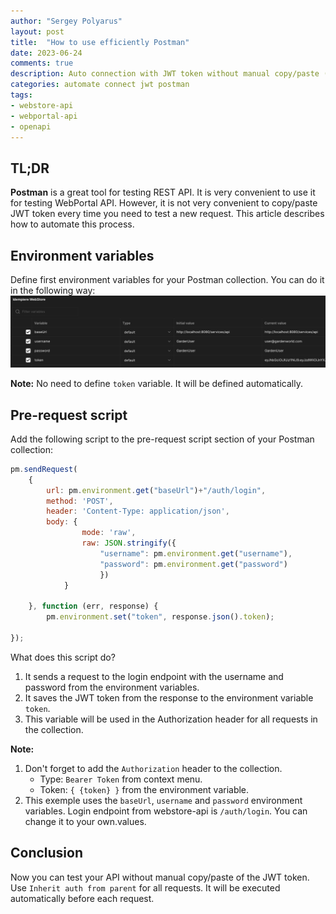 ```yaml
---
author: "Sergey Polyarus"
layout: post
title:  "How to use efficiently Postman"
date: 2023-06-24
comments: true
description: Auto connection with JWT token without manual copy/paste (time saving)
categories: automate connect jwt postman
tags: 
- webstore-api
- webportal-api
- openapi
---
```



## TL;DR
**Postman** is a great tool for testing REST API. It is very convenient to use it for testing WebPortal API. However, it is not very convenient to copy/paste JWT token every time you need to test a new request.
This article describes how to automate this process.

## Environment variables
Define first environment variables for your Postman collection. You can do it in the following way:
![Postman env variables](/assets/images/projects/webstore-api/postman-env.png "Postman env variables")

**Note:** No need to define `token` variable. It will be defined automatically.


## Pre-request script
Add the following script to the pre-request script section of your Postman collection:
```javascript
pm.sendRequest(
    {
        url: pm.environment.get("baseUrl")+"/auth/login",
        method: 'POST',
        header: 'Content-Type: application/json',
        body: {
                mode: 'raw',
                raw: JSON.stringify({ 
                    "username": pm.environment.get("username"),
                    "password": pm.environment.get("password")
                    })
            }        

    }, function (err, response) {
        pm.environment.set("token", response.json().token);

});
```

What does this script do?
1. It sends a request to the login endpoint with the username and password from the environment variables.
2. It saves the JWT token from the response to the environment variable `token`.
3. This variable will be used in the Authorization header for all requests in the collection.

**Note:** 
1. Don't forget to add the `Authorization` header to the collection. 
    * Type: `Bearer Token` from context menu.
    * Token: `{ {token} }` from the environment variable.
2. This exemple uses the `baseUrl`, `username` and `password` environment variables. Login endpoint from webstore-api is `/auth/login`. You can change it to your own.values.


## Conclusion
Now you can test your API without manual copy/paste of the JWT token. Use `Inherit auth from parent` for all requests. It will be executed automatically before each request.

